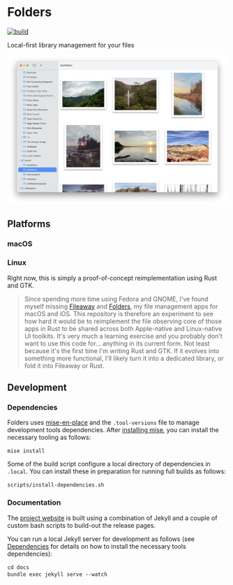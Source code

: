 # Folders

[![build](https://github.com/inseven/folders/actions/workflows/build.yaml/badge.svg)](https://github.com/inseven/folders/actions/workflows/build.yaml)

Local-first library management for your files

![](screenshots/macos.png)

## Platforms

### macOS


### Linux

Right now, this is simply a proof-of-concept reimplementation using Rust and GTK.

>  Since spending more time using Fedora and GNOME, I've found myself missing [Fileaway](https://github.com/inseven/fileaway) and [Folders](https://github.com/inseven/folders), my file management apps for macOS and iOS. This repository is therefore an experiment to see how hard it would be to reimplement the file observing core of those apps in Rust to be shared across both Apple-native and Linux-native UI toolkits. It's very much a learning exercise and you probably don't want to use this code for... anything in its current form. Not least because it's the first time I'm writing Rust and GTK. If it evolves into something more functional, I'll likely turn it into a dedicated library, or fold it into Fileaway or Rust.

## Development

### Dependencies

Folders uses [mise-en-place](https://mise.jdx.dev) and the `.tool-versions` file to manage development tools dependencies. After [installing mise](https://mise.jdx.dev/installing-mise.html), you can install the necessary tooling as follows:

```shell
mise install
```

Some of the build script configure a local directory of dependencies in `.local`. You can install these in preparation for running full builds as follows:

```shell
scripts/install-dependencies.sh
```

### Documentation

The [project website](https://folders.jbmorley.co.uk) is built using a combination of Jekyll and a couple of custom bash scripts to build-out the release pages.

You can run a local Jekyll server for development as follows (see [Dependencies](#dependencies) for details on how to install the necessary tools dependencies):

```shell
cd docs
bundle exec jekyll serve --watch
```



